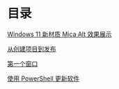 # 目录

[Windows 11 新材质 Mica Alt 效果展示](./Windows%2011%20%E6%96%B0%E6%9D%90%E8%B4%A8%20Mica%20Alt%20%E6%95%88%E6%9E%9C%E5%B1%95%E7%A4%BA/README.md)

[从创建项目到发布](./%E4%BB%8E%E5%88%9B%E5%BB%BA%E9%A1%B9%E7%9B%AE%E5%88%B0%E5%8F%91%E5%B8%83/README.md)

[第一个窗口](./%E7%AC%AC%E4%B8%80%E4%B8%AA%E7%AA%97%E5%8F%A3/README.md)

[使用 PowerShell 更新软件](./%E4%BD%BF%E7%94%A8%20PowerShell%20%E6%9B%B4%E6%96%B0%E8%BD%AF%E4%BB%B6/README.md)
